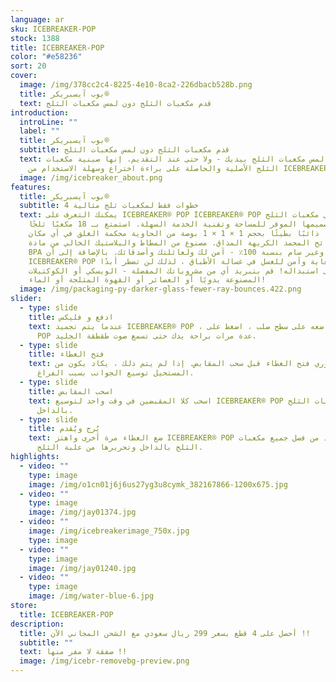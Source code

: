 ```yaml
---
language: ar
sku: ICEBREAKER-POP
stock: 1388
title: ICEBREAKER-POP
color: "#e58236"
sort: 20
cover:
  image: /img/378cc2c4-8225-4e10-8ca2-226dbacb528b.png
  title: بوب آيسبريكر®
  text: قدم مكعبات الثلج دون لمس مكعبات الثلج
introduction:
  introLine: ""
  label: ""
  title: بوب آيسبريكر®
  subtitle: قدم مكعبات الثلج دون لمس مكعبات الثلج
  text: لا مزيد من لمس مكعبات الثلج بيديك - ولا حتى عند التقديم. إنها صينية مكعبات
    الثلج الأصلية والحاصلة على براءة اختراع وسهلة الاستخدام من ICEBREAKER®
  image: /img/icebreaker_about.png
features:
  title: بوب آيسبريكر®
  subtitle: 4 خطوات فقط لمكعبات ثلج مثالية
  text: يمكنك التعرف على ICEBREAKER® POP ICEBREAKER® POP من صواني مكعبات الثلج
    بتصميمها الموفر للمساحة وتقنية الخدمة السهلة. استمتع بـ 18 مكعبًا ثلجًا
    كبيرًا ذائبًا بطيئًا بحجم 1 × 1 × 1 بوصة من الحاوية محكمة الغلق في أي مكان
    دون روائح المجمد الكريهة المذاق. مصنوع من المطاط والبلاستيك الخالي من مادة
    BPA وغير سام بنسبة 100٪ - آمن لك ولعائلتك وأصدقائك. بالإضافة إلى أن
    ICEBREAKER® POP متين للغاية وآمن للغسل في غسالة الأطباق ، لذلك لن تضطر أبدًا
    إلى استبداله! قم بتبريد أي من مشروباتك المفضلة - الويسكي أو الكوكتيلات
    المصنوعة يدويًا أو العصائر أو القهوة المثلجة أو الماء!
  image: /img/packaging-py-darker-glass-fewer-ray-bounces.422.png
slider:
  - type: slide
    title: ادفع و فليكس
    text: عندما يتم تجميد ICEBREAKER® POP ، ضعه على سطح صلب ، اضغط على ICEBREAKER®
      POP عدة مرات براحة يدك حتى تسمع صوت طقطقة الجليد.
  - type: slide
    title: فتح الغطاء
    text: من الضروري فتح الغطاء قبل سحب المقابض. إذا لم يتم ذلك ، يكاد يكون من
      المستحيل توسيع الجوانب بسبب الفراغ.
  - type: slide
    title: اسحب المقابض
    text: اسحب كلا المقبضين في وقت واحد لتوسيع ICEBREAKER® POP وتحرير مكعبات الثلج
      بالداخل.
  - type: slide
    title: يُرج ويُقدم
    text: ضع الغطاء مرة أخرى واهتز ICEBREAKER® POP جيدًا للتأكد من فصل جميع مكعبات
      الثلج بالداخل وتحريرها من علبة الثلج.
highlights:
  - video: ""
    type: image
    image: /img/o1cn01j6j6us27yg3u8cymk_382167866-1200x675.jpg
  - video: ""
    type: image
    image: /img/jay01374.jpg
  - video: ""
    image: /img/icebreakerimage_750x.jpg
    type: image
  - video: ""
    type: image
    image: /img/jay01240.jpg
  - video: ""
    type: image
    image: /img/water-blue-6.jpg
store:
  title: ICEBREAKER-POP
description:
  title: أحصل على 4 قطع بسعر 299 ريال سعودي مع الشحن المجاني الآن !!
  subtitle: ""
  text: صفقة لا مفر منها !!
  image: /img/icebr-removebg-preview.png
---
```


